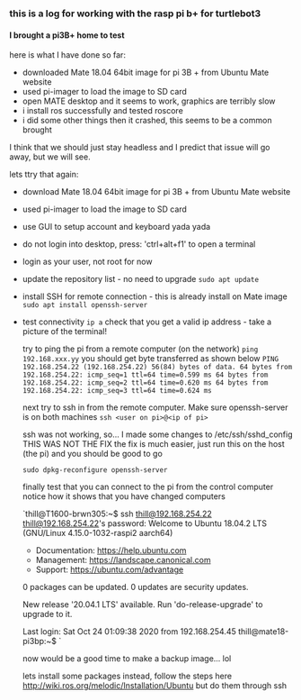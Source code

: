 ### this is a log for working with the rasp pi b+ for turtlebot3

#### I brought a pi3B+ home to test

here is what I have done so far:
* downloaded Mate 18.04 64bit image for pi 3B + from Ubuntu Mate website
* used pi-imager to load the image to SD card
* open MATE desktop and it seems to work, graphics are terribly slow
* i install ros successfully and tested roscore
* i did some other things then it crashed, this seems to be a common brought

I think that we should just stay headless and I predict that issue will go away, but we will see.

lets ttry that again:
* download Mate 18.04 64bit image for pi 3B + from Ubuntu Mate website
* used pi-imager to load the image to SD card
* use GUI to setup account and keyboard yada yada
* do not login into desktop, press: 'ctrl+alt+f1' to open a terminal
* login as your user, not root for now


* update the repository list - no need to upgrade
  `sudo apt update`
* install SSH for remote connection - this is already install on Mate image
  `sudo apt install openssh-server`

* test connectivity
  `ip a`
  check that you get a valid ip address - take a picture of the terminal!

  try to ping the pi from a remote computer (on the network)
  `ping 192.168.xxx.yy`
  you should get byte transferred as shown below
  `PING 192.168.254.22 (192.168.254.22) 56(84) bytes of data.
  64 bytes from 192.168.254.22: icmp_seq=1 ttl=64 time=0.599 ms
  64 bytes from 192.168.254.22: icmp_seq=2 ttl=64 time=0.620 ms
  64 bytes from 192.168.254.22: icmp_seq=3 ttl=64 time=0.624 ms`

  next try to ssh in from the remote computer. Make sure openssh-server is on both machines
  `ssh <user on pi>@<ip of pi>`

  ssh was not working, so... I made some changes to /etc/ssh/sshd_config THIS WAS NOT THE FIX
  the fix is much easier, just run this on the host (the pi) and you should be good to go

  `sudo dpkg-reconfigure openssh-server`

  finally test that you can connect to the pi from the control computer
  notice how it shows that you have changed computers

  `thill@T1600-brwn305:~$ ssh thill@192.168.254.22
  thill@192.168.254.22's password:
  Welcome to Ubuntu 18.04.2 LTS (GNU/Linux 4.15.0-1032-raspi2 aarch64)

   * Documentation:  https://help.ubuntu.com
   * Management:     https://landscape.canonical.com
   * Support:        https://ubuntu.com/advantage


  0 packages can be updated.
  0 updates are security updates.

  New release '20.04.1 LTS' available.
  Run 'do-release-upgrade' to upgrade to it.

  Last login: Sat Oct 24 01:09:38 2020 from 192.168.254.45
  thill@mate18-pi3bp:~$ `

  now would be a good time to make a backup image... lol

  lets install some packages instead, follow the steps here http://wiki.ros.org/melodic/Installation/Ubuntu but do them through ssh
